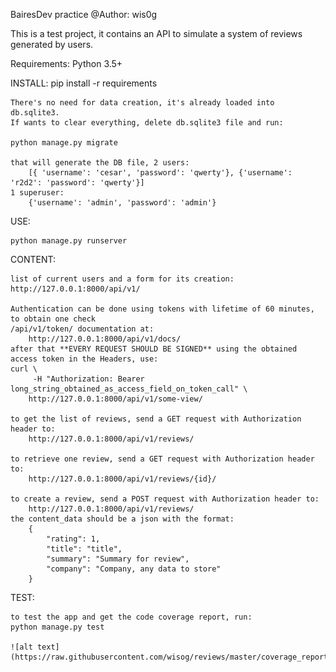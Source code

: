 BairesDev practice
@Author: wis0g

This is a test project, it contains an API to simulate a system of reviews generated by users.

Requirements:
Python 3.5+


INSTALL:
    pip install -r requirements

    There's no need for data creation, it's already loaded into db.sqlite3.
    If wants to clear everything, delete db.sqlite3 file and run:

    python manage.py migrate

    that will generate the DB file, 2 users:
        [{ 'username': 'cesar', 'password': 'qwerty'}, {'username': 'r2d2': 'password': 'qwerty'}]
    1 superuser:
        {'username': 'admin', 'password': 'admin'}

USE:

    python manage.py runserver

CONTENT:

    list of current users and a form for its creation:
    http://127.0.0.1:8000/api/v1/
    
    Authentication can be done using tokens with lifetime of 60 minutes, to obtain one check 
    /api/v1/token/ documentation at:
        http://127.0.0.1:8000/api/v1/docs/
    after that **EVERY REQUEST SHOULD BE SIGNED** using the obtained access token in the Headers, use:
    curl \
         -H "Authorization: Bearer long_string_obtained_as_access_field_on_token_call" \
        http://127.0.0.1:8000/api/v1/some-view/
    
    to get the list of reviews, send a GET request with Authorization header to:
        http://127.0.0.1:8000/api/v1/reviews/
    
    to retrieve one review, send a GET request with Authorization header to:
        http://127.0.0.1:8000/api/v1/reviews/{id}/
    
    to create a review, send a POST request with Authorization header to:
        http://127.0.0.1:8000/api/v1/reviews/
    the content_data should be a json with the format:
        {
            "rating": 1,
            "title": "title",
            "summary": "Summary for review",
            "company": "Company, any data to store"
        }

TEST:

    to test the app and get the code coverage report, run:    
    python manage.py test
    
    ![alt text](https://raw.githubusercontent.com/wisog/reviews/master/coverage_report.png)
